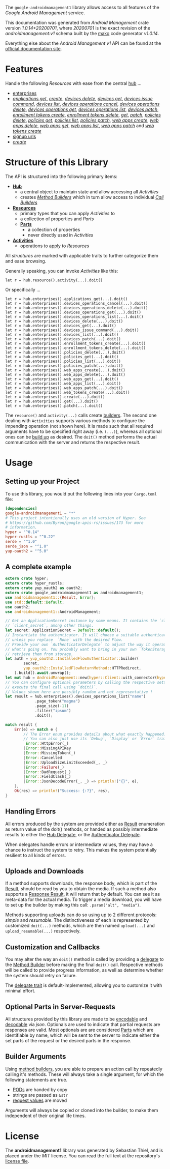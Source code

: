 <!---
DO NOT EDIT !
This file was generated automatically from 'src/mako/api/README.md.mako'
DO NOT EDIT !
-->
The `google-androidmanagement1` library allows access to all features of the *Google Android Management* service.

This documentation was generated from *Android Management* crate version *1.0.14+20200701*, where *20200701* is the exact revision of the *androidmanagement:v1* schema built by the [mako](http://www.makotemplates.org/) code generator *v1.0.14*.

Everything else about the *Android Management* *v1* API can be found at the
[official documentation site](https://developers.google.com/android/management).
# Features

Handle the following *Resources* with ease from the central [hub](https://docs.rs/google-androidmanagement1/1.0.14+20200701/google_androidmanagement1/AndroidManagement) ... 

* [enterprises](https://docs.rs/google-androidmanagement1/1.0.14+20200701/google_androidmanagement1/api::Enterprise)
 * [*applications get*](https://docs.rs/google-androidmanagement1/1.0.14+20200701/google_androidmanagement1/api::EnterpriseApplicationGetCall), [*create*](https://docs.rs/google-androidmanagement1/1.0.14+20200701/google_androidmanagement1/api::EnterpriseCreateCall), [*devices delete*](https://docs.rs/google-androidmanagement1/1.0.14+20200701/google_androidmanagement1/api::EnterpriseDeviceDeleteCall), [*devices get*](https://docs.rs/google-androidmanagement1/1.0.14+20200701/google_androidmanagement1/api::EnterpriseDeviceGetCall), [*devices issue command*](https://docs.rs/google-androidmanagement1/1.0.14+20200701/google_androidmanagement1/api::EnterpriseDeviceIssueCommandCall), [*devices list*](https://docs.rs/google-androidmanagement1/1.0.14+20200701/google_androidmanagement1/api::EnterpriseDeviceListCall), [*devices operations cancel*](https://docs.rs/google-androidmanagement1/1.0.14+20200701/google_androidmanagement1/api::EnterpriseDeviceOperationCancelCall), [*devices operations delete*](https://docs.rs/google-androidmanagement1/1.0.14+20200701/google_androidmanagement1/api::EnterpriseDeviceOperationDeleteCall), [*devices operations get*](https://docs.rs/google-androidmanagement1/1.0.14+20200701/google_androidmanagement1/api::EnterpriseDeviceOperationGetCall), [*devices operations list*](https://docs.rs/google-androidmanagement1/1.0.14+20200701/google_androidmanagement1/api::EnterpriseDeviceOperationListCall), [*devices patch*](https://docs.rs/google-androidmanagement1/1.0.14+20200701/google_androidmanagement1/api::EnterpriseDevicePatchCall), [*enrollment tokens create*](https://docs.rs/google-androidmanagement1/1.0.14+20200701/google_androidmanagement1/api::EnterpriseEnrollmentTokenCreateCall), [*enrollment tokens delete*](https://docs.rs/google-androidmanagement1/1.0.14+20200701/google_androidmanagement1/api::EnterpriseEnrollmentTokenDeleteCall), [*get*](https://docs.rs/google-androidmanagement1/1.0.14+20200701/google_androidmanagement1/api::EnterpriseGetCall), [*patch*](https://docs.rs/google-androidmanagement1/1.0.14+20200701/google_androidmanagement1/api::EnterprisePatchCall), [*policies delete*](https://docs.rs/google-androidmanagement1/1.0.14+20200701/google_androidmanagement1/api::EnterprisePolicyDeleteCall), [*policies get*](https://docs.rs/google-androidmanagement1/1.0.14+20200701/google_androidmanagement1/api::EnterprisePolicyGetCall), [*policies list*](https://docs.rs/google-androidmanagement1/1.0.14+20200701/google_androidmanagement1/api::EnterprisePolicyListCall), [*policies patch*](https://docs.rs/google-androidmanagement1/1.0.14+20200701/google_androidmanagement1/api::EnterprisePolicyPatchCall), [*web apps create*](https://docs.rs/google-androidmanagement1/1.0.14+20200701/google_androidmanagement1/api::EnterpriseWebAppCreateCall), [*web apps delete*](https://docs.rs/google-androidmanagement1/1.0.14+20200701/google_androidmanagement1/api::EnterpriseWebAppDeleteCall), [*web apps get*](https://docs.rs/google-androidmanagement1/1.0.14+20200701/google_androidmanagement1/api::EnterpriseWebAppGetCall), [*web apps list*](https://docs.rs/google-androidmanagement1/1.0.14+20200701/google_androidmanagement1/api::EnterpriseWebAppListCall), [*web apps patch*](https://docs.rs/google-androidmanagement1/1.0.14+20200701/google_androidmanagement1/api::EnterpriseWebAppPatchCall) and [*web tokens create*](https://docs.rs/google-androidmanagement1/1.0.14+20200701/google_androidmanagement1/api::EnterpriseWebTokenCreateCall)
* [signup urls](https://docs.rs/google-androidmanagement1/1.0.14+20200701/google_androidmanagement1/api::SignupUrl)
 * [*create*](https://docs.rs/google-androidmanagement1/1.0.14+20200701/google_androidmanagement1/api::SignupUrlCreateCall)




# Structure of this Library

The API is structured into the following primary items:

* **[Hub](https://docs.rs/google-androidmanagement1/1.0.14+20200701/google_androidmanagement1/AndroidManagement)**
    * a central object to maintain state and allow accessing all *Activities*
    * creates [*Method Builders*](https://docs.rs/google-androidmanagement1/1.0.14+20200701/google_androidmanagement1/client::MethodsBuilder) which in turn
      allow access to individual [*Call Builders*](https://docs.rs/google-androidmanagement1/1.0.14+20200701/google_androidmanagement1/client::CallBuilder)
* **[Resources](https://docs.rs/google-androidmanagement1/1.0.14+20200701/google_androidmanagement1/client::Resource)**
    * primary types that you can apply *Activities* to
    * a collection of properties and *Parts*
    * **[Parts](https://docs.rs/google-androidmanagement1/1.0.14+20200701/google_androidmanagement1/client::Part)**
        * a collection of properties
        * never directly used in *Activities*
* **[Activities](https://docs.rs/google-androidmanagement1/1.0.14+20200701/google_androidmanagement1/client::CallBuilder)**
    * operations to apply to *Resources*

All *structures* are marked with applicable traits to further categorize them and ease browsing.

Generally speaking, you can invoke *Activities* like this:

```Rust,ignore
let r = hub.resource().activity(...).doit()
```

Or specifically ...

```ignore
let r = hub.enterprises().applications_get(...).doit()
let r = hub.enterprises().devices_operations_cancel(...).doit()
let r = hub.enterprises().devices_operations_delete(...).doit()
let r = hub.enterprises().devices_operations_get(...).doit()
let r = hub.enterprises().devices_operations_list(...).doit()
let r = hub.enterprises().devices_delete(...).doit()
let r = hub.enterprises().devices_get(...).doit()
let r = hub.enterprises().devices_issue_command(...).doit()
let r = hub.enterprises().devices_list(...).doit()
let r = hub.enterprises().devices_patch(...).doit()
let r = hub.enterprises().enrollment_tokens_create(...).doit()
let r = hub.enterprises().enrollment_tokens_delete(...).doit()
let r = hub.enterprises().policies_delete(...).doit()
let r = hub.enterprises().policies_get(...).doit()
let r = hub.enterprises().policies_list(...).doit()
let r = hub.enterprises().policies_patch(...).doit()
let r = hub.enterprises().web_apps_create(...).doit()
let r = hub.enterprises().web_apps_delete(...).doit()
let r = hub.enterprises().web_apps_get(...).doit()
let r = hub.enterprises().web_apps_list(...).doit()
let r = hub.enterprises().web_apps_patch(...).doit()
let r = hub.enterprises().web_tokens_create(...).doit()
let r = hub.enterprises().create(...).doit()
let r = hub.enterprises().get(...).doit()
let r = hub.enterprises().patch(...).doit()
```

The `resource()` and `activity(...)` calls create [builders][builder-pattern]. The second one dealing with `Activities` 
supports various methods to configure the impending operation (not shown here). It is made such that all required arguments have to be 
specified right away (i.e. `(...)`), whereas all optional ones can be [build up][builder-pattern] as desired.
The `doit()` method performs the actual communication with the server and returns the respective result.

# Usage

## Setting up your Project

To use this library, you would put the following lines into your `Cargo.toml` file:

```toml
[dependencies]
google-androidmanagement1 = "*"
# This project intentionally uses an old version of Hyper. See
# https://github.com/Byron/google-apis-rs/issues/173 for more
# information.
hyper = "^0.14"
hyper-rustls = "^0.22"
serde = "^1.0"
serde_json = "^1.0"
yup-oauth2 = "^5.0"
```

## A complete example

```Rust
extern crate hyper;
extern crate hyper_rustls;
extern crate yup_oauth2 as oauth2;
extern crate google_androidmanagement1 as androidmanagement1;
use androidmanagement1::{Result, Error};
use std::default::Default;
use oauth2;
use androidmanagement1::AndroidManagement;

// Get an ApplicationSecret instance by some means. It contains the `client_id` and 
// `client_secret`, among other things.
let secret: ApplicationSecret = Default::default();
// Instantiate the authenticator. It will choose a suitable authentication flow for you, 
// unless you replace  `None` with the desired Flow.
// Provide your own `AuthenticatorDelegate` to adjust the way it operates and get feedback about 
// what's going on. You probably want to bring in your own `TokenStorage` to persist tokens and
// retrieve them from storage.
let auth = yup_oauth2::InstalledFlowAuthenticator::builder(
        secret,
        yup_oauth2::InstalledFlowReturnMethod::HTTPRedirect,
    ).build().await.unwrap();
let mut hub = AndroidManagement::new(hyper::Client::with_connector(hyper::net::HttpsConnector::new(hyper_rustls::TlsClient::new())), auth);
// You can configure optional parameters by calling the respective setters at will, and
// execute the final call using `doit()`.
// Values shown here are possibly random and not representative !
let result = hub.enterprises().devices_operations_list("name")
             .page_token("magna")
             .page_size(-11)
             .filter("ipsum")
             .doit();

match result {
    Err(e) => match e {
        // The Error enum provides details about what exactly happened.
        // You can also just use its `Debug`, `Display` or `Error` traits
         Error::HttpError(_)
        |Error::MissingAPIKey
        |Error::MissingToken(_)
        |Error::Cancelled
        |Error::UploadSizeLimitExceeded(_, _)
        |Error::Failure(_)
        |Error::BadRequest(_)
        |Error::FieldClash(_)
        |Error::JsonDecodeError(_, _) => println!("{}", e),
    },
    Ok(res) => println!("Success: {:?}", res),
}

```
## Handling Errors

All errors produced by the system are provided either as [Result](https://docs.rs/google-androidmanagement1/1.0.14+20200701/google_androidmanagement1/client::Result) enumeration as return value of
the doit() methods, or handed as possibly intermediate results to either the 
[Hub Delegate](https://docs.rs/google-androidmanagement1/1.0.14+20200701/google_androidmanagement1/client::Delegate), or the [Authenticator Delegate](https://docs.rs/yup-oauth2/*/yup_oauth2/trait.AuthenticatorDelegate.html).

When delegates handle errors or intermediate values, they may have a chance to instruct the system to retry. This 
makes the system potentially resilient to all kinds of errors.

## Uploads and Downloads
If a method supports downloads, the response body, which is part of the [Result](https://docs.rs/google-androidmanagement1/1.0.14+20200701/google_androidmanagement1/client::Result), should be
read by you to obtain the media.
If such a method also supports a [Response Result](https://docs.rs/google-androidmanagement1/1.0.14+20200701/google_androidmanagement1/client::ResponseResult), it will return that by default.
You can see it as meta-data for the actual media. To trigger a media download, you will have to set up the builder by making
this call: `.param("alt", "media")`.

Methods supporting uploads can do so using up to 2 different protocols: 
*simple* and *resumable*. The distinctiveness of each is represented by customized 
`doit(...)` methods, which are then named `upload(...)` and `upload_resumable(...)` respectively.

## Customization and Callbacks

You may alter the way an `doit()` method is called by providing a [delegate](https://docs.rs/google-androidmanagement1/1.0.14+20200701/google_androidmanagement1/client::Delegate) to the 
[Method Builder](https://docs.rs/google-androidmanagement1/1.0.14+20200701/google_androidmanagement1/client::CallBuilder) before making the final `doit()` call. 
Respective methods will be called to provide progress information, as well as determine whether the system should 
retry on failure.

The [delegate trait](https://docs.rs/google-androidmanagement1/1.0.14+20200701/google_androidmanagement1/client::Delegate) is default-implemented, allowing you to customize it with minimal effort.

## Optional Parts in Server-Requests

All structures provided by this library are made to be [encodable](https://docs.rs/google-androidmanagement1/1.0.14+20200701/google_androidmanagement1/client::RequestValue) and 
[decodable](https://docs.rs/google-androidmanagement1/1.0.14+20200701/google_androidmanagement1/client::ResponseResult) via *json*. Optionals are used to indicate that partial requests are responses 
are valid.
Most optionals are are considered [Parts](https://docs.rs/google-androidmanagement1/1.0.14+20200701/google_androidmanagement1/client::Part) which are identifiable by name, which will be sent to 
the server to indicate either the set parts of the request or the desired parts in the response.

## Builder Arguments

Using [method builders](https://docs.rs/google-androidmanagement1/1.0.14+20200701/google_androidmanagement1/client::CallBuilder), you are able to prepare an action call by repeatedly calling it's methods.
These will always take a single argument, for which the following statements are true.

* [PODs][wiki-pod] are handed by copy
* strings are passed as `&str`
* [request values](https://docs.rs/google-androidmanagement1/1.0.14+20200701/google_androidmanagement1/client::RequestValue) are moved

Arguments will always be copied or cloned into the builder, to make them independent of their original life times.

[wiki-pod]: http://en.wikipedia.org/wiki/Plain_old_data_structure
[builder-pattern]: http://en.wikipedia.org/wiki/Builder_pattern
[google-go-api]: https://github.com/google/google-api-go-client

# License
The **androidmanagement1** library was generated by Sebastian Thiel, and is placed 
under the *MIT* license.
You can read the full text at the repository's [license file][repo-license].

[repo-license]: https://github.com/Byron/google-apis-rsblob/master/LICENSE.md
